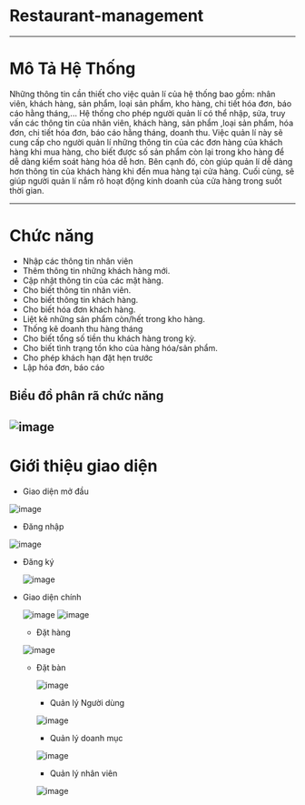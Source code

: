 # Restaurant-management
---
# Mô Tả Hệ Thống
Những thông tin cần thiết cho việc quản lí của hệ thống bao gồm: nhân viên, khách hàng, sản phẩm, loại sản phẩm, kho hàng, chi tiết hóa đơn, báo cáo hằng tháng,...
Hệ thống cho phép người quản lí có thể nhập, sửa, truy vấn các thông tin của nhân viên, khách hàng, sản phẩm ,loại sản phẩm, hóa đơn, chi tiết hóa đơn, báo cáo hằng tháng, doanh thu.
Việc quản lí này sẽ cung cấp cho người quản lí những thông tin của các đơn hàng của khách hàng khi mua hàng, cho biết được số sản phẩm còn lại trong kho hàng để dễ dàng kiểm soát hàng hóa dễ hơn. Bên cạnh đó, còn giúp quản lí dễ dàng hơn thông tin của khách hàng khi đến mua hàng tại cửa hàng. Cuối cùng, sẽ giúp người quản lí nắm rõ hoạt động kinh doanh của cửa hàng trong suốt thời gian.

---
# Chức năng
- Nhập các thông tin nhân viên
- Thêm thông tin những khách hàng mới.
- Cập nhật thông tin của các mặt hàng.
- Cho biết thông tin nhân viên.
- Cho biết thông tin khách hàng.
- Cho biết hóa đơn khách hàng.
- Liệt kê những sản phẩm còn/hết trong kho hàng.
- Thống kê doanh thu hàng tháng
- Cho biết tổng số tiền thu khách hàng trong kỳ.
- Cho biết tình trạng tồn kho của hàng hóa/sản phẩm.
- Cho phép khách hạn đặt hẹn trước
- Lập hóa đơn, báo cáo
## Biểu đồ phân rã chức năng
![image](https://github.com/GrenNMC/Restaurant-management/assets/84801507/5db17789-8968-4255-837a-b166f2c46f01)
---
# Giới thiệu giao diện
* Giao diện mở đầu
  
![image](https://github.com/GrenNMC/Restaurant-management/assets/84801507/5d977e55-0ed7-4697-9fd2-584bab45d11f)

* Đăng nhập
  
![image](https://github.com/GrenNMC/Restaurant-management/assets/84801507/f9cd0ca4-6b25-486c-95cc-c89aadc8e5f1)

* Đăng ký
  
  ![image](https://github.com/GrenNMC/Restaurant-management/assets/84801507/0325d25a-a24b-41f5-b288-0765a73fe649)
  
* Giao diện chính
  
  ![image](https://github.com/GrenNMC/Restaurant-management/assets/84801507/361db191-181a-4dec-b351-08ae34a01619)
  ![image](https://github.com/GrenNMC/Restaurant-management/assets/84801507/1f452162-8f53-4fd6-b304-0aeb9c1a17dc)

  * Đặt hàng

  ![image](https://github.com/GrenNMC/Restaurant-management/assets/84801507/b90f2d57-8c76-43b2-9bff-4fbafa22ab48)

  * Đặt bàn

    ![image](https://github.com/GrenNMC/Restaurant-management/assets/84801507/ee6fda25-04a1-4b00-ab7d-3faac3227330)

    * Quản lý Người dùng

    ![image](https://github.com/GrenNMC/Restaurant-management/assets/84801507/0b2028b2-60e9-4389-a326-efb9170bd6ce)

    * Quản lý doanh mục
      
    ![image](https://github.com/GrenNMC/Restaurant-management/assets/84801507/296ebe16-ebaf-4b96-a9f7-3c9c8da66e4f)

    * Quản lý nhân viên
    
    ![image](https://github.com/GrenNMC/Restaurant-management/assets/84801507/090e97e9-7c5f-4ea4-b814-a622b3654efd)

    




    


  

















